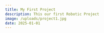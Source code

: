 ```yaml
---
title: My First Project
description: This our first Robotic Project
image: /uploads/project1.jpg
date: 2025-01-01
---
```

